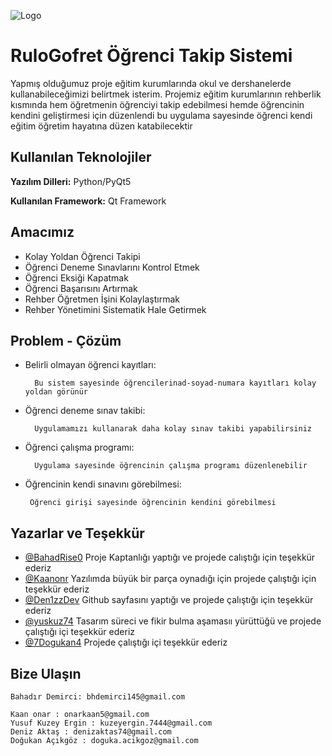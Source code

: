 
![Logo](https://imgur.com/2jQrhV5.png)

    
# RuloGofret Öğrenci Takip Sistemi

Yapmış olduğumuz proje eğitim kurumlarında okul ve
dershanelerde kullanabileceğimizi belirtmek isterim. Projemiz
eğitim kurumlarının rehberlik kısmında hem öğretmenin öğrenciyi
takip edebilmesi hemde öğrencinin kendini geliştirmesi için
düzenlendi bu uygulama sayesinde öğrenci kendi eğitim öğretim
hayatına düzen katabilecektir


## Kullanılan Teknolojiler

**Yazılım Dilleri:** Python/PyQt5

**Kullanılan Framework:** Qt Framework

  
## Amacımız

 - Kolay Yoldan Öğrenci Takipi
 - Öğrenci Deneme Sınavlarını Kontrol Etmek
 - Öğrenci Eksiği Kapatmak
 - Öğrenci Başarısını Artırmak
 - Rehber Öğretmen İşini Kolaylaştırmak
 - Rehber Yönetimini Sistematik Hale Getirmek
## Problem - Çözüm

* Belirli olmayan öğrenci kayıtları:

        Bu sistem sayesinde öğrencilerinad-soyad-numara kayıtları kolay yoldan görünür

* Öğrenci deneme sınav takibi:

        Uygulamamızı kullanarak daha kolay sınav takibi yapabilirsiniz

* Öğrenci çalışma programı:

        Uygulama sayesinde öğrencinin çalışma programı düzenlenebilir

*  Öğrencinin kendi sınavını görebilmesi:

        Öğrenci girişi sayesinde öğrencinin kendini görebilmesi

  
## Yazarlar ve Teşekkür

- [@BahadRise0](https://github.com/BahadRise0) Proje Kaptanlığı yaptığı ve projede calıştığı için teşekkür ederiz 
- [@Kaanonr](https://github.com/Kaanonr) Yazılımda büyük bir parça oynadığı için projede çalıştığı için teşekkür ederiz
- [@Den1zzDev](https://www.github.com/Den1zzDev) Github sayfasını yaptığı ve projede çalıştığı için teşekkür ederiz
- [@yuskuz74](https://github.com/yuskuz74) Tasarım süreci ve fikir bulma aşamasıı yürüttüğü ve projede çalıştığı içi teşekkür ederiz
- [@7Dogukan4](https://www.github.com/7Dogukan4) Projede çalıştığı içi teşekkür ederiz

## Bize Ulaşın

    Bahadır Demirci: bhdemirci145@gmail.com 

    Kaan onar : onarkaan5@gmail.com
    Yusuf Kuzey Ergin : kuzeyergin.7444@gmail.com
    Deniz Aktaş : denizaktas74@gmail.com
    Doğukan Açıkgöz : doguka.acikgoz@gmail.com

  